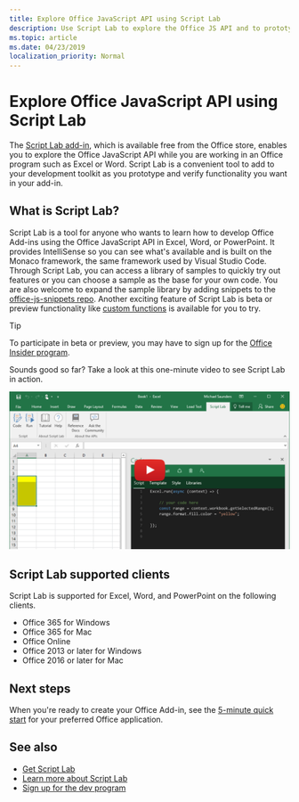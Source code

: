 ```yaml
---
title: Explore Office JavaScript API using Script Lab
description: Use Script Lab to explore the Office JS API and to prototype functionality.
ms.topic: article
ms.date: 04/23/2019
localization_priority: Normal
---
```


# Explore Office JavaScript API using Script Lab

The [Script Lab add-in](https://store.office.com/app.aspx?assetid=WA104380862), which is available free from the Office store, enables you to explore the Office JavaScript API while you are working in an Office program such as Excel or Word. Script Lab is a convenient tool to add to your development toolkit as you prototype and verify functionality you want in your add-in.

## What is Script Lab?

Script Lab is a tool for anyone who wants to learn how to develop Office Add-ins using the Office JavaScript API in Excel, Word, or PowerPoint. It provides IntelliSense so you can see what's available and is built on the Monaco framework, the same framework used by Visual Studio Code. Through Script Lab, you can access a library of samples to quickly try out features or you can choose a sample as the base for your own code. You are also welcome to expand the sample library by adding snippets to the [office-js-snippets repo](https://github.com/OfficeDev/office-js-snippets#office-js-snippets). Another exciting feature of Script Lab is beta or preview functionality like [custom functions](/office/dev/add-ins/excel/custom-functions-overview) is available for you to try.

> [!TIP]
> To participate in beta or preview, you may have to sign up for the [Office Insider program](https://products.office.com/office-insider).

Sounds good so far? Take a look at this one-minute video to see Script Lab in action.

[![Preview video showing Script Lab running in Excel, Word, and PowerPoint Online.](../images/screenshot-wide-youtube.png 'Script Lab preview video')](https://aka.ms/scriptlabvideo)

## Script Lab supported clients

Script Lab is supported for Excel, Word, and PowerPoint on the following clients.

- Office 365 for Windows
- Office 365 for Mac
- Office Online
- Office 2013 or later for Windows
- Office 2016 or later for Mac

## Next steps

When you're ready to create your Office Add-in, see the [5-minute quick start](/office/dev/add-ins/#5-minute-quick-starts) for your preferred Office application.

## See also

- [Get Script Lab](https://store.office.com/app.aspx?assetid=WA104380862)
- [Learn more about Script Lab](https://github.com/OfficeDev/script-lab#script-lab-a-microsoft-garage-project)
- [Sign up for the dev program](https://developer.microsoft.com/office/dev-program)
